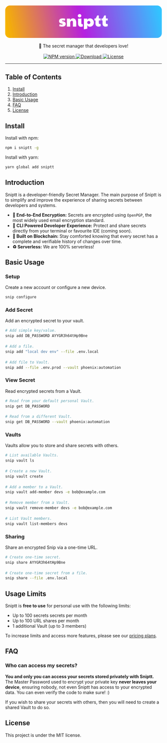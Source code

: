 <p align="center" style="text-align:center;">
  <a href="https://sniptt.com">
    <img src="./assets/readme-hero-logo.svg" alt="Sniptt Logo" 🔐/>
  </a>
</p>

<div align="center">
 🔐 The secret manager that developers love!
</div>

<br />

<div align="center">
  <!-- NPM version -->
  <a href="https://npmjs.org/package/sniptt">
    <img src="https://img.shields.io/npm/v/sniptt.svg?style=flat-square" alt="NPM version" />
  </a>
  <!-- Downloads -->
  <a href="https://npmjs.org/package/sniptt">
    <img src="https://img.shields.io/npm/dt/sniptt.svg?style=flat-square"
      alt="Download" />
  </a>
  <!-- License -->
  <a href="https://github.com/e2e-tech/cli/blob/master/package.json">
    <img src="https://img.shields.io/npm/l/sniptt.svg?style=flat-square" alt="License" />
  </a>
</div>

---
## Table of Contents
1. [Install](#install)
2. [Introduction](#introduction)
3. [Basic Usage](#basic-usage)
4. [FAQ](#faq)
5. [License](#license)

## Install
Install with npm:
```sh
npm i sniptt -g
```
Install with yarn:
```sh
yarn global add sniptt
```

## Introduction

Sniptt is a developer-friendly Secret Manager. The main purpose of Sniptt is to simplify and improve the experience of sharing secrets between developers and systems.

- __🔐 End-to-End Encryption:__ Secrets are encrypted using `OpenPGP`, the most widely used email encryption standard.
- __👾 CLI Powered Developer Experience:__ Protect and share secrets directly from your terminal or favourite IDE (coming soon).
- __🔗 Built on Blockchain:__ Stay comforted knowing that every secret has a complete and verifiable history of changes over time.
- __♻️ Serverless:__ We are 100% serverless!

## Basic Usage

### Setup
Create a new account or configure a new device.

```sh
snip configure
```

### Add Secret
Add an encrypted secret to your vault.

```sh
# Add simple key/value.
snip add DB_PASSWORD AYYGR3h64tHp9Bne

# Add a file.
snip add "local dev env" --file .env.local

# Add file to Vault.
snip add --file .env.prod --vault phoenix:automation
```

### View Secret
Read encrypted secrets from a Vault.

```sh
# Read from your default personal Vault.
snip get DB_PASSWORD

# Read from a different Vault.
snip get DB_PASSWORD --vault phoenix:automation
```

### Vaults
Vaults allow you to store and share secrets with others.

```sh
# List available Vaults.
snip vault ls

# Create a new Vault.
snip vault create

# Add a member to a Vault.
snip vault add-member devs -e bob@example.com

# Remove member from a Vault.
snip vault remove-member devs -e bob@example.com

# List Vault members.
snip vault list-members devs
```

### Sharing

Share an encrypted Snip via a one-time URL.

```sh
# Create one-time secret.
snip share AYYGR3h64tHp9Bne

# Create one-time secret from a file.
snip share --file .env.local
```

## Usage Limits

Sniptt is **free to use** for personal use with the following limits:

 - Up to 100 secrets secrets per month
 - Up to 100 URL shares per month
 - 1 additional Vault (up to 3 members)

To increase limits and access more features, please see our [pricing plans](https://www.sniptt.com/pricing/).


## FAQ

### Who can access my secrets?
**You and only you can access your secrets stored privately with Sniptt.** The Master Password used to encrypt your private key **never leaves your device**, ensuring nobody, not even Sniptt has access to your encrypted data. You can even verify the code to make sure! :)

If you wish to share your secrets with others, then you will need to create a shared Vault to do so.

## License

This project is under the MIT license.
